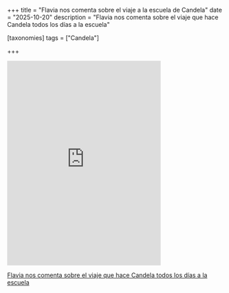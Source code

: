 +++
title = "Flavia nos comenta sobre el viaje a la escuela de Candela"
date = "2025-10-20"
description = "Flavia nos comenta sobre el viaje que hace Candela todos los días a la escuela"

[taxonomies]
tags = ["Candela"]

+++

<div>
  <iframe src="https://www.facebook.com/plugins/video.php?height=476&href=https%3A%2F%2Fwww.facebook.com%2Freel%2F1350451129924129%2F&show_text=false&width=357&t=0" width="357" height="476" style="border:none;overflow:hidden" scrolling="no" frameborder="0" allowfullscreen="true" allow="autoplay; clipboard-write; encrypted-media; picture-in-picture; web-share" allowFullScreen="true"></iframe>
</div>

[Flavia nos comenta sobre el viaje que hace Candela todos los días a la escuela](https://www.facebook.com/share/r/1EqW8LYc4b/)
